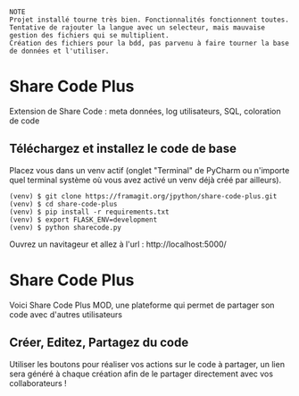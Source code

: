 ~~~~
NOTE
Projet installé tourne très bien. Fonctionnalités fonctionnent toutes.
Tentative de rajouter la langue avec un selecteur, mais mauvaise gestion des fichiers qui se multiplient.
Création des fichiers pour la bdd, pas parvenu à faire tourner la base de données et l'utiliser.
~~~~

# Share Code Plus

Extension de Share Code : meta données, log utilisateurs, SQL, coloration de code

## Téléchargez et installez le code de base

Placez vous dans un venv actif (onglet "Terminal" de PyCharm ou n'importe
quel terminal système où vous avez activé un venv déjà créé par ailleurs).
~~~~
(venv) $ git clone https://framagit.org/jpython/share-code-plus.git
(venv) $ cd share-code-plus
(venv) $ pip install -r requirements.txt
(venv) $ export FLASK_ENV=development
(venv) $ python sharecode.py
~~~~

Ouvrez un navitageur et allez à l'url : http://localhost:5000/


# Share Code Plus

 Voici Share Code Plus MOD, une plateforme qui permet de partager son code avec d'autres utilisateurs
 
 ## Créer, Editez, Partagez du code
 
 Utiliser les boutons pour réaliser vos actions sur le code à partager, un lien sera généré à chaque création afin de le partager directement avec vos collaborateurs !
